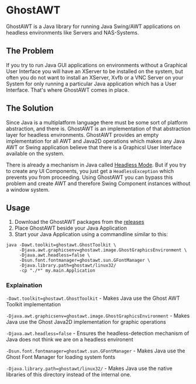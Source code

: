 # GhostAWT

GhostAWT is a Java library for running Java Swing/AWT applications on headless environments like Servers and NAS-Systems.

## The Problem

If you try to run Java GUI applications on environments without a Graphical User Interface you will have an XServer to be installed on the system, but often you do not want to install an XServer, Xvfb or a VNC Server on your System for only running a particular Java application which has a User Interface. That's where GhostAWT comes in place.

## The Solution

Since Java is a multiplatform language there must be some sort of platform abstraction, and there is. GhostAWT is an implementation of that abstraction layer for headless environments. GhostAWT provides an empty implementation for all AWT and Java2D operations which makes any Java AWT or Swing application believe that there is a Graphicsl User Interface available on the system. 

There is already a mechanism in Java called [Headless Mode](http://www.oracle.com/technetwork/articles/javase/headless-136834.html). But if you try to create any UI Components, you just get a `HeadlessException` which prevents you from proceeding. Using GhostAWT you can bypass this problem and create AWT and therefore Swing Component instances without a window system.

## Usage 

1. Download the GhostAWT packages from the [releases](https://github.com/Danielku15/GhostAWT/releases)
2. Place GhostAWT beside your Java Application
3. Start your Java Application using a commandline similar to this: 

```
java -Dawt.toolkit=ghostawt.GhostToolkit \
     -Djava.awt.graphicsenv=ghostawt.image.GhostGraphicsEnvironment \
     -Djava.awt.headless=false \
     -Dsun.font.fontmanager=ghostawt.sun.GFontManager \
     -Djava.library.path=ghostawt/linux32/
     -cp "./*" my.main.Application
```

### Explaination

`-Dawt.toolkit=ghostawt.GhostToolkit` - Makes Java use the Ghost AWT Toolkit implementation 

`-Djava.awt.graphicsenv=ghostawt.image.GhostGraphicsEnvironment` - Makes Java use the Ghost Java2D implementation for graphic operations

`-Djava.awt.headless=false` - Ensures the headless-detection mechanism of Java does not think we are on a headless environent

`-Dsun.font.fontmanager=ghostawt.sun.GFontManager` - Makes Java use the Ghost Font Manager for loading system fonts

`-Djava.library.path=ghostawt/linux32/` - Makes Java use the native libraries of this directory instead of the internal one. 
